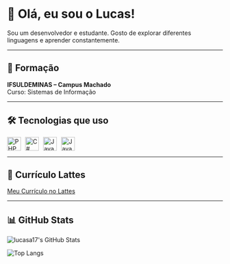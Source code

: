 # 👋 Olá, eu sou o Lucas!

Sou um desenvolvedor e estudante. Gosto de explorar diferentes linguagens e aprender constantemente.

---

## 🏫 Formação

**IFSULDEMINAS – Campus Machado**  
Curso: Sistemas de Informação

---

## 🛠️ Tecnologias que uso

<div style="display: flex; flex-wrap: wrap; gap: 10px;">
  <img height="32" src="https://cdn.jsdelivr.net/gh/devicons/devicon/icons/php/php-original.svg" alt="PHP"/>
  <img height="32" src="https://cdn.jsdelivr.net/gh/devicons/devicon/icons/csharp/csharp-original.svg" alt="C#"/>
  <img height="32" src="https://cdn.jsdelivr.net/gh/devicons/devicon/icons/java/java-original.svg" alt="Java"/>
  <img height="32" src="https://cdn.jsdelivr.net/gh/devicons/devicon/icons/javascript/javascript-original.svg" alt="JavaScript"/>
</div>

---


## 📄 Currículo Lattes

[Meu Currículo no Lattes](https://lattes.cnpq.br/5405322342840004)

--- 

## 📊 GitHub Stats

![lucasa17's GitHub Stats](https://github-readme-stats.vercel.app/api?username=lucasa17&show_icons=true&theme=default)

![Top Langs](https://github-readme-stats.vercel.app/api/top-langs/?username=lucasa17&layout=compact&theme=default)
